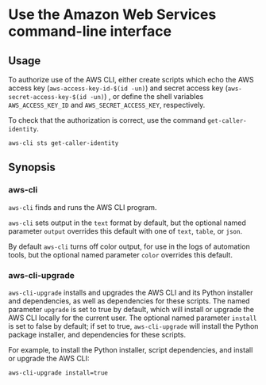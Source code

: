 # Use the Amazon Web Services command-line interface

## Usage

To authorize use of the AWS CLI, either create scripts which echo the
AWS access key (`aws-access-key-id-$(id -un)`) and secret access key
(`aws-secret-access-key-$(id -un)`) , or define the shell variables
`AWS_ACCESS_KEY_ID` and `AWS_SECRET_ACCESS_KEY`, respectively.

To check that the authorization is correct, use the command
`get-caller-identity`.

	aws-cli sts get-caller-identity

## Synopsis

### aws-cli

`aws-cli` finds and runs the AWS CLI program.

`aws-cli` sets output in the `text` format by default, but the
optional named parameter `output` overrides this default with one of
`text`, `table`, or `json`.

By default `aws-cli` turns off color output, for use in the logs of
automation tools, but the optional named parameter `color` overrides
this default.

### aws-cli-upgrade

`aws-cli-upgrade` installs and upgrades the AWS CLI and its Python
installer and dependencies, as well as dependencies for these scripts.
The named parameter `upgrade` is set to true by default, which
will install or upgrade the AWS CLI locally for the current user.
The optional named parameter `install` is set to false by default;
if set to true, `aws-cli-upgrade` will install the Python package
installer, and dependencies for these scripts.

For example, to install the Python installer, script dependencies, and
install or upgrade the AWS CLI:

	aws-cli-upgrade install=true
